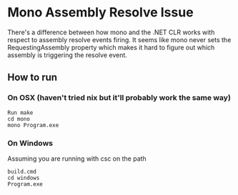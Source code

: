 Mono Assembly Resolve Issue
===========================

There's a difference between how mono and the .NET CLR works with respect to assembly resolve events firing. It seems like mono never sets the RequestingAssembly property which makes it hard to figure out which assembly is triggering the resolve event.

## How to run

### On OSX (haven't tried nix but it'll probably work the same way)

```
Run make
cd mono
mono Program.exe
```

### On Windows

Assuming you are running with csc on the path

```
build.cmd
cd windows
Program.exe
```



